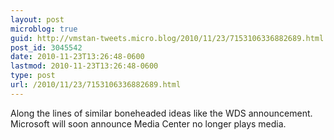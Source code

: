 ```yaml
---
layout: post
microblog: true
guid: http://vmstan-tweets.micro.blog/2010/11/23/7153106336882689.html
post_id: 3045542
date: 2010-11-23T13:26:48-0600
lastmod: 2010-11-23T13:26:48-0600
type: post
url: /2010/11/23/7153106336882689.html
---
```

Along the lines of similar boneheaded ideas like the WDS announcement. Microsoft will soon announce Media Center no longer plays media.
